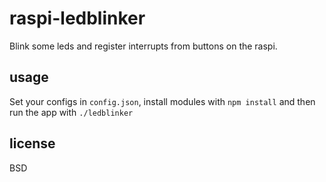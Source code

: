 raspi-ledblinker
================

Blink some leds and register interrupts from buttons on the raspi.

usage
-----
Set your configs in `config.json`, install modules with `npm install` and then run the app with `./ledblinker`

license
-------
BSD
